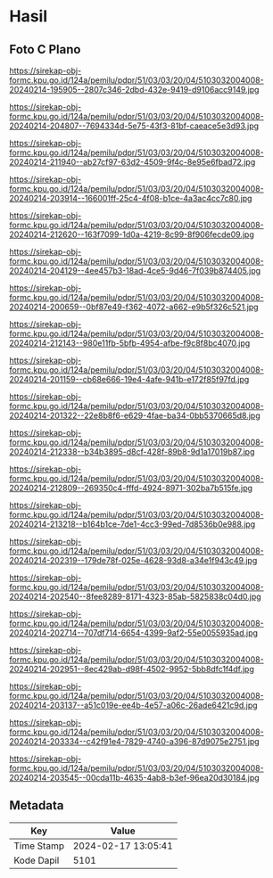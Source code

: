 # Hasil

## Foto C Plano

https://sirekap-obj-formc.kpu.go.id/124a/pemilu/pdpr/51/03/03/20/04/5103032004008-20240214-195905--2807c346-2dbd-432e-9419-d9106acc9149.jpg

https://sirekap-obj-formc.kpu.go.id/124a/pemilu/pdpr/51/03/03/20/04/5103032004008-20240214-204807--7694334d-5e75-43f3-81bf-caeace5e3d93.jpg

https://sirekap-obj-formc.kpu.go.id/124a/pemilu/pdpr/51/03/03/20/04/5103032004008-20240214-211940--ab27cf97-63d2-4509-9f4c-8e95e6fbad72.jpg

https://sirekap-obj-formc.kpu.go.id/124a/pemilu/pdpr/51/03/03/20/04/5103032004008-20240214-203914--166001ff-25c4-4f08-b1ce-4a3ac4cc7c80.jpg

https://sirekap-obj-formc.kpu.go.id/124a/pemilu/pdpr/51/03/03/20/04/5103032004008-20240214-212620--163f7099-1d0a-4219-8c99-8f906fecde09.jpg

https://sirekap-obj-formc.kpu.go.id/124a/pemilu/pdpr/51/03/03/20/04/5103032004008-20240214-204129--4ee457b3-18ad-4ce5-9d46-7f039b874405.jpg

https://sirekap-obj-formc.kpu.go.id/124a/pemilu/pdpr/51/03/03/20/04/5103032004008-20240214-200659--0bf87e49-f362-4072-a662-e9b5f326c521.jpg

https://sirekap-obj-formc.kpu.go.id/124a/pemilu/pdpr/51/03/03/20/04/5103032004008-20240214-212143--980e11fb-5bfb-4954-afbe-f9c8f8bc4070.jpg

https://sirekap-obj-formc.kpu.go.id/124a/pemilu/pdpr/51/03/03/20/04/5103032004008-20240214-201159--cb68e666-19e4-4afe-941b-e172f85f97fd.jpg

https://sirekap-obj-formc.kpu.go.id/124a/pemilu/pdpr/51/03/03/20/04/5103032004008-20240214-201322--22e8b8f6-e629-4fae-ba34-0bb5370665d8.jpg

https://sirekap-obj-formc.kpu.go.id/124a/pemilu/pdpr/51/03/03/20/04/5103032004008-20240214-212338--b34b3895-d8cf-428f-89b8-9d1a17019b87.jpg

https://sirekap-obj-formc.kpu.go.id/124a/pemilu/pdpr/51/03/03/20/04/5103032004008-20240214-212809--269350c4-fffd-4924-8971-302ba7b515fe.jpg

https://sirekap-obj-formc.kpu.go.id/124a/pemilu/pdpr/51/03/03/20/04/5103032004008-20240214-213218--b164b1ce-7de1-4cc3-99ed-7d8536b0e988.jpg

https://sirekap-obj-formc.kpu.go.id/124a/pemilu/pdpr/51/03/03/20/04/5103032004008-20240214-202319--179de78f-025e-4628-93d8-a34e1f943c49.jpg

https://sirekap-obj-formc.kpu.go.id/124a/pemilu/pdpr/51/03/03/20/04/5103032004008-20240214-202540--8fee8289-8171-4323-85ab-5825838c04d0.jpg

https://sirekap-obj-formc.kpu.go.id/124a/pemilu/pdpr/51/03/03/20/04/5103032004008-20240214-202714--707df714-6654-4399-9af2-55e0055935ad.jpg

https://sirekap-obj-formc.kpu.go.id/124a/pemilu/pdpr/51/03/03/20/04/5103032004008-20240214-202951--8ec429ab-d98f-4502-9952-5bb8dfc1f4df.jpg

https://sirekap-obj-formc.kpu.go.id/124a/pemilu/pdpr/51/03/03/20/04/5103032004008-20240214-203137--a51c019e-ee4b-4e57-a06c-26ade6421c9d.jpg

https://sirekap-obj-formc.kpu.go.id/124a/pemilu/pdpr/51/03/03/20/04/5103032004008-20240214-203334--c42f91e4-7829-4740-a396-87d9075e2751.jpg

https://sirekap-obj-formc.kpu.go.id/124a/pemilu/pdpr/51/03/03/20/04/5103032004008-20240214-203545--00cda11b-4635-4ab8-b3ef-96ea20d30184.jpg


## Metadata

| Key        | Value               |
| ---------- | ------------------- |
| Time Stamp | 2024-02-17 13:05:41 |
| Kode Dapil | 5101                |



